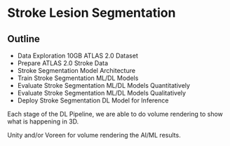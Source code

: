 # Stroke Lesion Segmentation

## Outline

- Data Exploration 10GB ATLAS 2.0 Dataset
- Prepare ATLAS 2.0 Stroke Data 
- Stroke Segmentation Model Architecture
- Train Stroke Segmentation ML/DL Models
- Evaluate Stroke Segmentation ML/DL Models Quantitatively
- Evaluate Stroke Segmentation ML/DL Models Qualitatively
- Deploy Stroke Segmentation DL Model for Inference

Each stage of the DL Pipeline, we are able to do volume rendering to show what is happening in 3D.

Unity and/or Voreen for volume rendering the AI/ML results.
